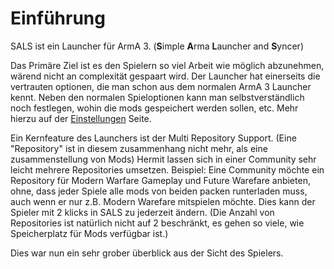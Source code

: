 # Einführung

SALS ist ein Launcher für ArmA 3. (**S**imple **A**rma **L**auncher and **S**yncer)

Das Primäre Ziel ist es den Spielern so viel Arbeit wie möglich abzunehmen, wärend nicht an complexität gespaart wird. Der Launcher hat einerseits die vertrauten optionen, die man schon aus dem normalen ArmA 3 Launcher kennt. Neben den normalen Spieloptionen kann man selbstverständlich noch festlegen, wohin die mods gespeichert werden sollen, etc. Mehr hierzu auf der [Einstellungen](/config) Seite.

Ein Kernfeature des Launchers ist der Multi Repository Support. (Eine "Repository" ist in diesem zusammenhang nicht mehr, als eine zusammenstellung von Mods) Hermit lassen sich in einer Community sehr leicht mehrere Repositories umsetzen. Beispiel: Eine Community möchte ein Repository für Modern Warfare Gameplay und Future Warefare anbieten, ohne, dass jeder Spiele alle mods von beiden packen runterladen muss, auch wenn er nur z.B. Modern Warefare mitspielen möchte. Dies kann der Spieler mit 2 klicks in SALS zu jederzeit ändern. (Die Anzahl von Repositories ist natürlich nicht auf 2 beschränkt, es gehen so viele, wie Speicherplatz für Mods verfügbar ist.)

Dies war nun ein sehr grober überblick aus der Sicht des Spielers.